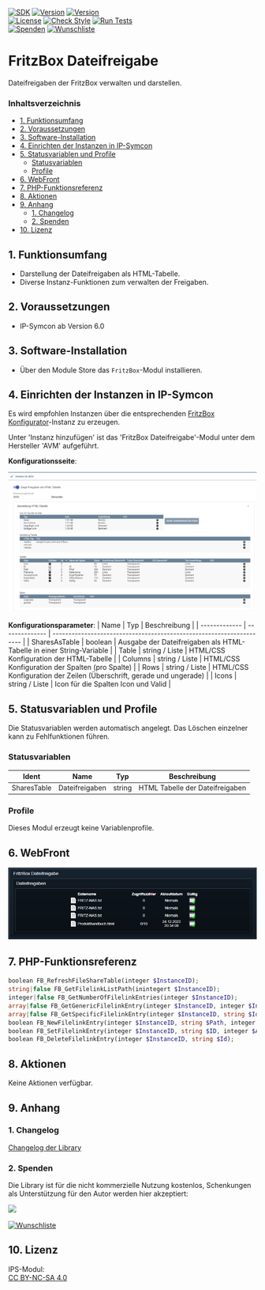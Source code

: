 [![SDK](https://img.shields.io/badge/Symcon-PHPModul-red.svg)](https://www.symcon.de/service/dokumentation/entwicklerbereich/sdk-tools/sdk-php/)
[![Version](https://img.shields.io/badge/Modul%20version-0.80-blue.svg)]()
[![Version](https://img.shields.io/badge/Symcon%20Version-6.0%20%3E-green.svg)](https://community.symcon.de/t/ip-symcon-6-0-testing/44478)  
[![License](https://img.shields.io/badge/License-CC%20BY--NC--SA%204.0-green.svg)](https://creativecommons.org/licenses/by-nc-sa/4.0/)
[![Check Style](https://github.com/Nall-chan/FritzBox/workflows/Check%20Style/badge.svg)](https://github.com/Nall-chan/FritzBox/actions) [![Run Tests](https://github.com/Nall-chan/FritzBox/workflows/Run%20Tests/badge.svg)](https://github.com/Nall-chan/FritzBox/actions)  
[![Spenden](https://www.paypalobjects.com/de_DE/DE/i/btn/btn_donate_SM.gif)](#2-spenden)
[![Wunschliste](https://img.shields.io/badge/Wunschliste-Amazon-ff69fb.svg)](#2-spenden)  

# FritzBox Dateifreigabe <!-- omit in toc -->
Dateifreigaben der FritzBox verwalten und darstellen.

### Inhaltsverzeichnis <!-- omit in toc -->

- [1. Funktionsumfang](#1-funktionsumfang)
- [2. Voraussetzungen](#2-voraussetzungen)
- [3. Software-Installation](#3-software-installation)
- [4. Einrichten der Instanzen in IP-Symcon](#4-einrichten-der-instanzen-in-ip-symcon)
- [5. Statusvariablen und Profile](#5-statusvariablen-und-profile)
  - [Statusvariablen](#statusvariablen)
  - [Profile](#profile)
- [6. WebFront](#6-webfront)
- [7. PHP-Funktionsreferenz](#7-php-funktionsreferenz)
- [8. Aktionen](#8-aktionen)
- [9. Anhang](#9-anhang)
  - [1. Changelog](#1-changelog)
  - [2. Spenden](#2-spenden)
- [10. Lizenz](#10-lizenz)

## 1. Funktionsumfang

* Darstellung der Dateifreigaben als HTML-Tabelle.
* Diverse Instanz-Funktionen zum verwalten der Freigaben.

## 2. Voraussetzungen

- IP-Symcon ab Version 6.0

## 3. Software-Installation

* Über den Module Store das `FritzBox`-Modul installieren.

## 4. Einrichten der Instanzen in IP-Symcon

 Es wird empfohlen Instanzen über die entsprechenden [FritzBox Konfigurator](../FritzBox%20Configurator/README.md)-Instanz zu erzeugen.  
 
 Unter 'Instanz hinzufügen' ist das 'FritzBox Dateifreigabe'-Modul unter dem Hersteller 'AVM' aufgeführt.

__Konfigurationsseite__:

![Config](imgs/config.png)  

__Konfigurationsparameter__: 
| Name          | Typ            | Beschreibung                                                         |
| ------------- | -------------- | -------------------------------------------------------------------- |
| SharesAsTable | boolean        | Ausgabe der Dateifreigaben als HTML-Tabelle in einer String-Variable |
| Table         | string / Liste | HTML/CSS Konfiguration der HTML-Tabelle                              |
| Columns       | string / Liste | HTML/CSS Konfiguration der Spalten (pro Spalte)                      |
| Rows          | string / Liste | HTML/CSS Konfiguration der Zeilen (Überschrift, gerade und ungerade) |
| Icons         | string / Liste | Icon für die Spalten Icon und Valid                                  |


## 5. Statusvariablen und Profile

Die Statusvariablen werden automatisch angelegt. Das Löschen einzelner kann zu Fehlfunktionen führen.

### Statusvariablen
| Ident       | Name           | Typ    | Beschreibung                    |
| ----------- | -------------- | ------ | ------------------------------- |
| SharesTable | Dateifreigaben | string | HTML Tabelle der Dateifreigaben |


### Profile

Dieses Modul erzeugt keine Variablenprofile.  

## 6. WebFront

![Webfront](imgs/webfront.png)  

## 7. PHP-Funktionsreferenz

```php
boolean FB_RefreshFileShareTable(integer $InstanceID);
string|false FB_GetFilelinkListPath(inintegert $InstanceID);
integer|false FB_GetNumberOfFilelinkEntries(integer $InstanceID);
array|false FB_GetGenericFilelinkEntry(integer $InstanceID, integer $Index);
array|false FB_GetSpecificFilelinkEntry(integer $InstanceID, string $Id);
boolean FB_NewFilelinkEntry(integer $InstanceID, string $Path, integer $AccessCountLimit, integer $Expire);
boolean FB_SetFilelinkEntry(integer $InstanceID, string $ID, integer $AccessCountLimit, integer $Expire);
boolean FB_DeleteFilelinkEntry(integer $InstanceID, string $Id);
```

## 8. Aktionen

Keine Aktionen verfügbar.

## 9. Anhang

### 1. Changelog

[Changelog der Library](../README.md#changelog)

### 2. Spenden

  Die Library ist für die nicht kommerzielle Nutzung kostenlos, Schenkungen als Unterstützung für den Autor werden hier akzeptiert:  

<a href="https://www.paypal.com/donate?hosted_button_id=G2SLW2MEMQZH2" target="_blank"><img src="https://www.paypalobjects.com/de_DE/DE/i/btn/btn_donate_LG.gif" border="0" /></a>  

[![Wunschliste](https://img.shields.io/badge/Wunschliste-Amazon-ff69fb.svg)](https://www.amazon.de/hz/wishlist/ls/YU4AI9AQT9F?ref_=wl_share) 

## 10. Lizenz

  IPS-Modul:  
  [CC BY-NC-SA 4.0](https://creativecommons.org/licenses/by-nc-sa/4.0/)  

